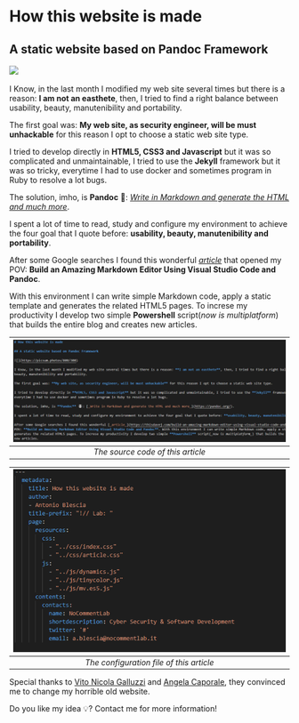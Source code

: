 ﻿# How this website is made

## A static website based on Pandoc Framework

![](https://picsum.photos/800/300)

I Know, in the last month I modified my web site several times but there is a reason: **I am not an easthete**, then, I tried to find a right balance between usability, beauty, manutenibility and portability.

The first goal was: **My web site, as security engineer, will be must unhackable** for this reason I opt to choose a static web site type. 

I tried to develop directly in **HTML5, CSS3 and Javascript** but it was so complicated and unmaintainable, I tried to use the **Jekyll** framework but it was so tricky, everytime I had to use docker and sometimes program in Ruby to resolve a lot bugs. 

The solution, imho, is **Pandoc** 🐼: [_Write in Markdown and generate the HTML and much more_](https://pandoc.org/).

I spent a lot of time to read, study and configure my environment to achieve the four goal that I quote before: **usability, beauty, manutenibility and portability**. 

After some Google searches I found this wonderful [_article_](https://thisdavej.com/build-an-amazing-markdown-editor-using-visual-studio-code-and-pandoc/) that opened my POV: **Build an Amazing Markdown Editor Using Visual Studio Code and Pandoc**. 

With this environment I can write simple Markdown code, apply a static template and generates the related HTML5 pages. To increse my productivity I develop two simple **Powershell** script(_now is multiplatform_) that builds the entire blog and creates new articles.

| ![](../assets/images/4b32ccfd-93d5-4256-a247-c99e6503c481.png) |
|:--:|
| *The source code of this article* |

| ![](../assets/images/9d3913a9-ffa9-4e24-b310-0740f29786ea.png) |
|:--:|
| *The configuration file of this article* |

Special thanks to [Vito Nicola Galluzzi](https://www.linkedin.com/in/nicolagalluzzi/) and [Angela Caporale](https://www.linkedin.com/in/angelacaporale/), they convinced me to change my horrible old website.

Do you like my idea 💡? Contact me for more information!

